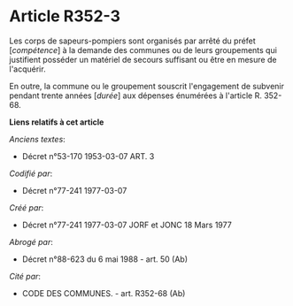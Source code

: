 # Article R352-3

Les corps de sapeurs-pompiers sont organisés par arrêté du préfet [*compétence*] à la demande des communes ou de leurs
groupements qui justifient posséder un matériel de secours suffisant ou être en mesure de l'acquérir.

En outre, la commune ou le groupement souscrit l'engagement de subvenir pendant trente années [*durée*] aux dépenses
énumérées à l'article R. 352-68.

**Liens relatifs à cet article**

_Anciens textes_:

  - Décret n°53-170 1953-03-07 ART. 3

_Codifié par_:

  - Décret n°77-241 1977-03-07

_Créé par_:

  - Décret n°77-241 1977-03-07 JORF et JONC 18 Mars 1977

_Abrogé par_:

  - Décret n°88-623 du 6 mai 1988 - art. 50 (Ab)

_Cité par_:

  - CODE DES COMMUNES. - art. R352-68 (Ab)
